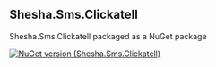﻿## Shesha.Sms.Clickatell  

Shesha.Sms.Clickatell packaged as a NuGet package

[![NuGet version (Shesha.Sms.Clickatell)](https://img.shields.io/nuget/v/Shesha.Sms.Clickatell?style=flat-square)](https://www.nuget.org/packages/Shesha.Sms.Clickatell)
